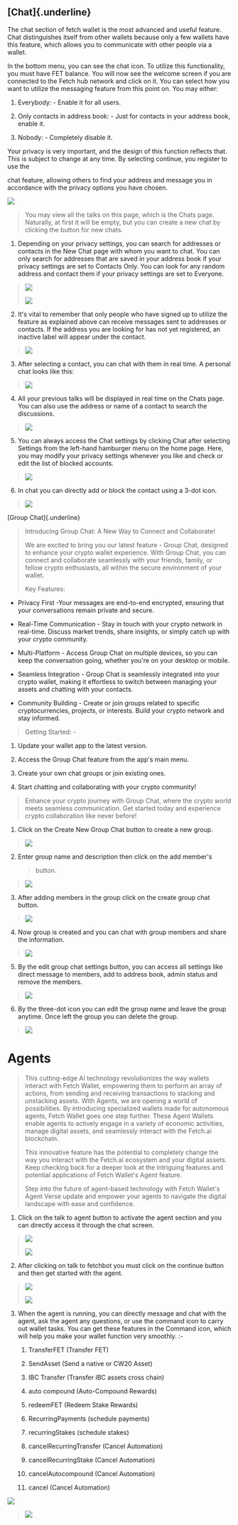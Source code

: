 ## **[Chat]{.underline}**

The chat section of fetch wallet is the most advanced and useful
feature. Chat distinguishes itself from other wallets because only a few
wallets have this feature, which allows you to communicate with other
people via a wallet.

In the bottom menu, you can see the chat icon. To utilize this
functionality, you must have FET balance. You will now see the welcome
screen if you are connected to the Fetch hub network and click on it.
You can select how you want to utilize the messaging feature from this
point on. You may either:

1.  Everybody: - Enable it for all users.

2.  Only contacts in address book: - Just for contacts in your address
    book, enable it.

3.  Nobody: - Completely disable it.

Your privacy is very important, and the design of this function reflects
that. This is subject to change at any time. By selecting continue, you
register to use the

chat feature, allowing others to find your address and message you in
accordance with the privacy options you have chosen.

![](media/image1.jpeg)

> You may view all the talks on this page, which is the Chats page.
> Naturally, at first it will be empty, but you can create a new chat by
> clicking the button for new chats.

1.  Depending on your privacy settings, you can search for addresses or
    contacts in the New Chat page with whom you want to chat. You can
    only search for addresses that are saved in your address book if
    your privacy settings are set to Contacts Only. You can look for any
    random address and contact them if your privacy settings are set to
    Everyone.

> ![](media/image2.jpeg)
>
> ![](media/image3.png)

2.  It\'s vital to remember that only people who have signed up to
    utilize the feature as explained above can receive messages sent to
    addresses or contacts. If the address you are looking for has not
    yet registered, an inactive label will appear under the contact.

> ![](media/image4.png)

3.  After selecting a contact, you can chat with them in real time. A
    personal chat looks like this:

> ![](media/image5.png)

4.  All your previous talks will be displayed in real time on the Chats
    page. You can also use the address or name of a contact to search
    the discussions.

> ![](media/image6.jpeg)

5.  You can always access the Chat settings by clicking Chat after
    selecting Settings from the left-hand hamburger menu on the home
    page. Here, you may modify your privacy settings whenever you like
    and check or edit the list of blocked accounts.

> ![](media/image7.png)

6.  In chat you can directly add or block the contact using a 3-dot
    icon.

> ![](media/image8.png)

[Group Chat]{.underline}

> Introducing Group Chat: A New Way to Connect and Collaborate!
>
> We are excited to bring you our latest feature - Group Chat, designed
> to enhance your crypto wallet experience. With Group Chat, you can
> connect and collaborate seamlessly with your friends, family, or
> fellow crypto enthusiasts, all within the secure environment of your
> wallet.
>
> Key Features:

-   Privacy First -Your messages are end-to-end encrypted, ensuring that
    your conversations remain private and secure.

-   Real-Time Communication - Stay in touch with your crypto network in
    real-time. Discuss market trends, share insights, or simply catch up
    with your crypto community.

-   Multi-Platform - Access Group Chat on multiple devices, so you can
    keep the conversation going, whether you\'re on your desktop or
    mobile.

-   Seamless Integration - Group Chat is seamlessly integrated into your
    crypto wallet, making it effortless to switch between managing your
    assets and chatting with your contacts.

-   Community Building - Create or join groups related to specific
    cryptocurrencies, projects, or interests. Build your crypto network
    and stay informed.

> Getting Started: -

1.  Update your wallet app to the latest version.

2.  Access the Group Chat feature from the app\'s main menu.

3.  Create your own chat groups or join existing ones.

4.  Start chatting and collaborating with your crypto community!

> Enhance your crypto journey with Group Chat, where the crypto world
> meets seamless communication. Get started today and experience crypto
> collaboration like never before!

1.  Click on the Create New Group Chat button to create a new group.

> ![](media/image9.png)

2.  Enter group name and description then click on the add member's
    > button.

> ![](media/image10.png)

3.  After adding members in the group click on the create group chat
    button.

> ![](media/image11.jpeg)

4.  Now group is created and you can chat with group members and share
    the information.

> ![](media/image12.jpeg)

5.  By the edit group chat settings button, you can access all settings
    like direct message to members, add to address book, admin status
    and remove the members.

> ![](media/image13.jpeg)

6.  By the three-dot icon you can edit the group name and leave the
    group anytime. Once left the group you can delete the group.

> ![](media/image14.jpeg)

# Agents

> This cutting-edge AI technology revolutionizes the way wallets
> interact with Fetch Wallet, empowering them to perform an array of
> actions, from sending and receiving transactions to stacking and
> unstacking assets. With Agents, we are opening a world of
> possibilities. By introducing specialized wallets made for autonomous
> agents, Fetch Wallet goes one step further. These Agent Wallets enable
> agents to actively engage in a variety of economic activities, manage
> digital assets, and seamlessly interact with the Fetch.ai blockchain.
>
> This innovative feature has the potential to completely change the way
> you interact with the Fetch.ai ecosystem and your digital assets. Keep
> checking back for a deeper look at the intriguing features and
> potential applications of Fetch Wallet\'s Agent feature.
>
> Step into the future of agent-based technology with Fetch Wallet\'s
> Agent Verse update and empower your agents to navigate the digital
> landscape with ease and confidence.

1.  Click on the talk to agent button to activate the agent section and
    you can directly access it through the chat screen.

> ![](media/image15.png)
>
> ![](media/image16.png)

2.  After clicking on talk to fetchbot you must click on the continue
    button and then get started with the agent.

> ![](media/image17.jpeg)
>
> ![](media/image18.jpeg)

3.  When the agent is running, you can directly message and chat with
    the agent, ask the agent any questions, or use the command icon to
    carry out wallet tasks. You can get these features in the Command
    icon, which will help you make your wallet function very smoothly.
    :-

    1.  TransferFET (Transfer FET)

    2.  SendAsset (Send a native or CW20 Asset)

    3.  IBC Transfer (Transfer IBC assets cross chain)

    4.  auto compound (Auto-Compound Rewards)

    5.  redeemFET (Redeem Stake Rewards)

    6.  RecurringPayments (schedule payments)

    7.  recurringStakes (schedule stakes)

    8.  cancelRecurringTransfer (Cancel Automation)

    9.  cancelRecurringStake (Cancel Automation)

    10. cancelAutocompound (Cancel Automation)

    11. cancel (Cancel Automation)

![](media/image19.png)

> ![](media/image20.png)
